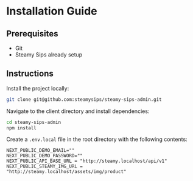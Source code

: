 # Installation Guide


## Prerequisites

- Git
- Steamy Sips already setup

## Instructions

Install the project locally:

```bash
git clone git@github.com:steamysips/steamy-sips-admin.git
```

Navigate to the client directory and install dependencies:

```bash
cd steamy-sips-admin
npm install
```

Create a `.env.local` file in the root directory with the following contents:

```
NEXT_PUBLIC_DEMO_EMAIL=""
NEXT_PUBLIC_DEMO_PASSWORD=""
NEXT_PUBLIC_API_BASE_URL = "http://steamy.localhost/api/v1"
NEXT_PUBLIC_STEAMY_IMG_URL = "http://steamy.localhost/assets/img/product"
```
